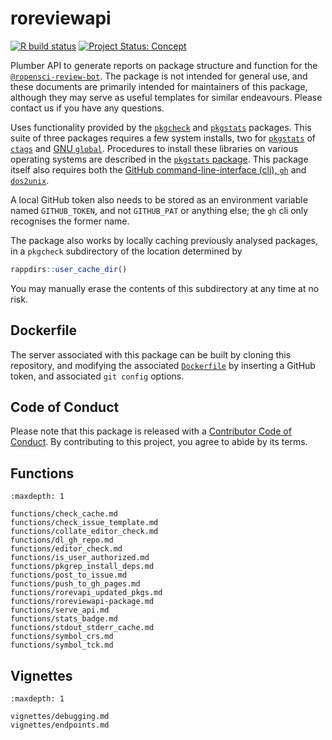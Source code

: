 # roreviewapi

<!-- badges: start -->

[![R build
status](https://github.com/ropensci-review-tools/roreviewapi/workflows/R-CMD-check/badge.svg)](https://github.com/ropensci-review-tools/roreviewapi/actions?query=workflow%3AR-CMD-check)
[![Project Status:
Concept](https://www.repostatus.org/badges/latest/concept.svg)](https://www.repostatus.org/#concept)
<!-- badges: end -->

Plumber API to generate reports on package structure and function for
the [`@ropensci-review-bot`](https://github.com/ropensci-review-bot).
The package is not intended for general use, and these documents are
primarily intended for maintainers of this package, although they may
serve as useful templates for similar endeavours. Please contact us if
you have any questions.

Uses functionality provided by the
[`pkgcheck`](https://github.com/ropensci-review-tools/pkgcheck) and
[`pkgstats`](https://github.com/ropensci-review-tools/pkgstats)
packages. This suite of three packages requires a few system installs,
two for [`pkgstats`](https://github.com/ropensci-review-tools/pkgstats)
of [`ctags`](https://ctags.io) and [GNU
`global`](https://www.gnu.org/software/global/). Procedures to install
these libraries on various operating systems are described in the
[`pkgstats` package](https://docs.ropensci.org/pkgstats). This package
itself also requires both the [GitHub command-line-interface (cli),
`gh`](https://cli.github.com/) and
[`dos2unix`](https://sourceforge.net/projects/dos2unix/).

A local GitHub token also needs to be stored as an environment variable
named `GITHUB_TOKEN`, and not `GITHUB_PAT` or anything else; the `gh`
cli only recognises the former name.

The package also works by locally caching previously analysed packages,
in a `pkgcheck` subdirectory of the location determined by

``` r
rappdirs::user_cache_dir()
```

You may manually erase the contents of this subdirectory at any time at
no risk.

## Dockerfile

The server associated with this package can be built by cloning this
repository, and modifying the associated
[`Dockerfile`](https://github.com/ropensci-review-tools/roreviewapi/blob/master/Dockerfile)
by inserting a GitHub token, and associated `git config` options.

## Code of Conduct

Please note that this package is released with a [Contributor Code of
Conduct](https://ropensci.org/code-of-conduct/). By contributing to this
project, you agree to abide by its terms.

## Functions

```{toctree}
:maxdepth: 1

functions/check_cache.md
functions/check_issue_template.md
functions/collate_editor_check.md
functions/dl_gh_repo.md
functions/editor_check.md
functions/is_user_authorized.md
functions/pkgrep_install_deps.md
functions/post_to_issue.md
functions/push_to_gh_pages.md
functions/rorevapi_updated_pkgs.md
functions/roreviewapi-package.md
functions/serve_api.md
functions/stats_badge.md
functions/stdout_stderr_cache.md
functions/symbol_crs.md
functions/symbol_tck.md
```

## Vignettes

```{toctree}
:maxdepth: 1

vignettes/debugging.md
vignettes/endpoints.md
```
